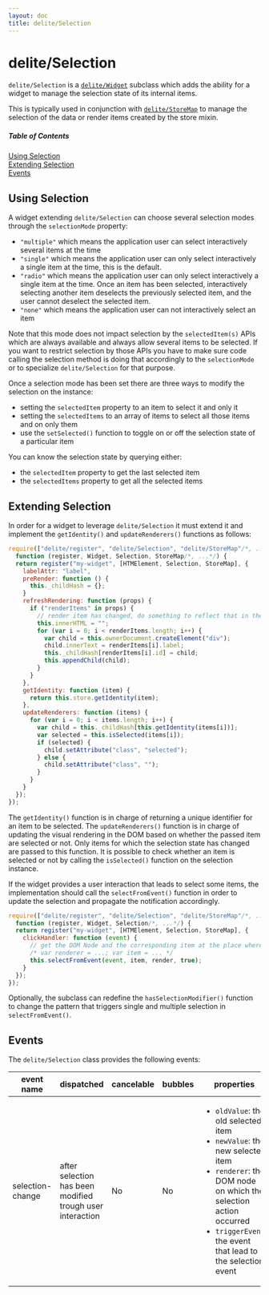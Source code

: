 ```yaml
---
layout: doc
title: delite/Selection
---
```


# delite/Selection

`delite/Selection` is a [`delite/Widget`](Widget.md) subclass which adds the ability for a widget to manage the
selection state of its internal items.

This is typically used in conjunction with [`delite/StoreMap`](StoreMap.md) to manage the selection of the data
 or render items created by the store mixin.

##### Table of Contents
[Using Selection](#using)  
[Extending Selection](#extending)  
[Events](#events)

<a name="using"></a>
## Using Selection

A widget extending `delite/Selection` can choose several selection modes through the `selectionMode` property:

* `"multiple"` which means the application user can select interactively several items at the time
* `"single"` which means the application user can only select interactively a single item at the time, this is the default.
* `"radio"` which means the application user can only select interactively a single item at the time. Once an item has
  been selected, interactively selecting another item deselects the previously selected item, and the user 
  cannot deselect the selected item. 
* `"none"` which means the application user can not interactively select an item

Note that this mode does not impact selection by the `selectedItem(s)` APIs which are always available and always allow 
several items to be selected. If you want to restrict selection by those APIs you have to make sure code calling the 
selection method is doing that accordingly to the `selectionMode` or to specialize `delite/Selection` for that purpose.

Once a selection mode has been set there are three ways to modify the selection on the instance:
 
* setting the `selectedItem` property to an item to select it and only it
* setting the `selectedItems` to an array of items to select all those items and on only them
* use the `setSelected()` function to toggle on or off the selection state of a particular item

You can know the selection state by querying either:

* the `selectedItem` property to get the last selected item
* the `selectedItems` property to get all the selected items

<a name="extending"></a>
## Extending Selection

In order for a widget to leverage `delite/Selection` it must extend it and implement the `getIdentity()` and
`updateRenderers()` functions as follows:

```js
require(["delite/register", "delite/Selection", "delite/StoreMap"/*, ...*/], 
  function (register, Widget, Selection, StoreMap/*, ...*/) {
  return register("my-widget", [HTMElement, Selection, StoreMap], {
    labelAttr: "label",
    preRender: function () {
      this._childHash = {};
    }
    refreshRendering: function (props) {
      if ("renderItems" in props) {
        // render item has changed, do something to reflect that in the rendering
        this.innerHTML = "";
        for (var i = 0; i < renderItems.length; i++) {
          var child = this.ownerDocument.createElement("div");
          child.innerText = renderItems[i].label;
          this._childHash[renderItems[i].id] = child;
          this.appendChild(child);
        }
      }
    },
    getIdentity: function (item) {
      return this.store.getIdentity(item);
    },
    updateRenderers: function (items) {
      for (var i = 0; i < items.length; i++) {
        var child = this._childHash[this.getIdentity(items[i])];
        var selected = this.isSelected(items[i]);
        if (selected) {
          child.setAttribute("class", "selected");
        } else {
          child.setAttribute("class", "");
        }
      }    
    }
  });
});
```

The `getIdentity()` function is in charge of returning a unique identifier for an item to be selected. The
`updateRenderers()` function is in charge of updating the visual rendering in the DOM based on whether the passed
item are selected or not. Only items for which the selection state has changed are passed to this function. It is
possible to check whether an item is selected or not by calling the `isSelected()` function on the selection instance.

If the widget provides a user interaction that leads to select some items, the implementation should call the
`selectFromEvent()` function in order to update the selection and propagate the notification accordingly.

```js
require(["delite/register", "delite/Selection", "delite/StoreMap"/*, ...*/], 
  function (register, Widget, Selection/*, ...*/) {
  return register("my-widget", [HTMElement, Selection, StoreMap], {
    clickHandler: function (event) {
      // get the DOM Node and the corresponding item at the place where the click event occured
      /* var renderer = ...; var item = ... */ 
      this.selectFromEvent(event, item, render, true);
    }
  });
});
```

Optionally, the subclass can redefine the `hasSelectionModifier()` function to change the pattern that triggers single
and multiple selection in `selectFromEvent()`.

<a name="events"></a>
## Events

The `delite/Selection` class provides the following events:

|event name|dispatched|cancelable|bubbles|properties|
|----------|----------|----------|-------|----------|
|selection-change|after selection has been modified trough user interaction|No|No|<ul><li>`oldValue`: the old selected item</li><li>`newValue`: the new selected item</li><li>`renderer`: the DOM node on which the selection action occurred</li><li>`triggerEvent`: the event that lead to the selection event</li></ul>|
